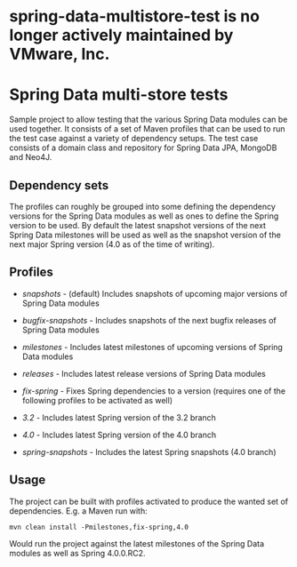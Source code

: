 # spring-data-multistore-test is no longer actively maintained by VMware, Inc.

# Spring Data multi-store tests

Sample project to allow testing that the various Spring Data modules can be used together. It consists of a set of Maven profiles that can be used to run the test case against a variety of dependency setups. The test case consists of a domain class and repository for Spring Data JPA, MongoDB and Neo4J.

## Dependency sets

The profiles can roughly be grouped into some defining the dependency versions for the Spring Data modules as well as ones to define the Spring version to be used. By default the latest snapshot versions of the next Spring Data milestones will be used as well as the snapshot version of the next major Spring version (4.0 as of the time of writing).

## Profiles

- *snapshots* - (default) Includes snapshots of upcoming major versions of Spring Data modules
- *bugfix-snapshots* - Includes snapshots of the next bugfix releases of Spring Data modules
- *milestones* - Includes latest milestones of upcoming versions of Spring Data modules
- *releases* - Includes latest release versions of Spring Data modules

- *fix-spring* - Fixes Spring dependencies to a version (requires one of the following profiles to be activated as well)
- *3.2* - Includes latest Spring version of the 3.2 branch
- *4.0* - Includes latest Spring version of the 4.0 branch
- *spring-snapshots* - Includes the latest Spring snapshots (4.0 branch)

## Usage
The project can be built with profiles activated to produce the wanted set of dependencies. E.g. a Maven run with:

`mvn clean install -Pmilestones,fix-spring,4.0`

Would run the project against the latest milestones of the Spring Data modules as well as Spring 4.0.0.RC2.

